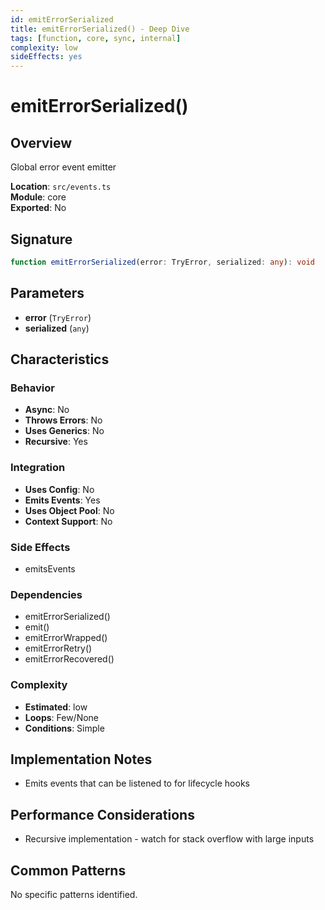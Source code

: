```yaml
---
id: emitErrorSerialized
title: emitErrorSerialized() - Deep Dive
tags: [function, core, sync, internal]
complexity: low
sideEffects: yes
---
```


# emitErrorSerialized()

## Overview
Global error event emitter

**Location**: `src/events.ts`  
**Module**: core  
**Exported**: No  

## Signature
```typescript
function emitErrorSerialized(error: TryError, serialized: any): void
```

## Parameters
- **error** (`TryError`)
- **serialized** (`any`)

## Characteristics

### Behavior
- **Async**: No
- **Throws Errors**: No
- **Uses Generics**: No
- **Recursive**: Yes

### Integration
- **Uses Config**: No
- **Emits Events**: Yes
- **Uses Object Pool**: No
- **Context Support**: No

### Side Effects
- emitsEvents

### Dependencies
- emitErrorSerialized()
- emit()
- emitErrorWrapped()
- emitErrorRetry()
- emitErrorRecovered()

### Complexity
- **Estimated**: low
- **Loops**: Few/None
- **Conditions**: Simple



## Implementation Notes
- Emits events that can be listened to for lifecycle hooks

## Performance Considerations
- Recursive implementation - watch for stack overflow with large inputs

## Common Patterns
No specific patterns identified.
